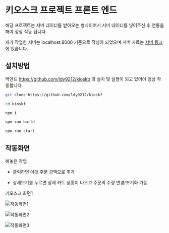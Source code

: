# 키오스크 프로젝트 프론트 엔드

해당 프로젝트는 서버 데이터를 받아오는 형식이여서 서버 데이터를 넣어주신 후 연동을 해야 정상 작동 됩니다.

제가 작업한 서버는 localhost:8000 기준으로 작성이 되었으며
서버 자료는 [서버 링크](https://github.com/ldy9212/kioskb) 에 있습니다.

## 설치방법

백엔드 https://github.com/ldy9212/kioskb 의 설치 및 실행이 되고 있어야 정상 작동합니다.

```bash
git clone https://github.com/ldy9212/kioskf

cd kioskf

npm i

npm run build

npm run start
```

## 작동화면

해놓은 작업

- 클릭하면 아래 주문 금액으로 추가

- 상세보기를 누르면 상세 카트 상황이 나오고 주문의 수량 변경/초기화 가능

키오스크 화면1

![작동화면1](https://lh3.googleusercontent.com/pw/AM-JKLUEq0jS4QR5PaLKhgJdGHdExvW_uRXVvPmM2Scfnt1G0vZ1M7wNv_rc8UwmfFMQdcH7ScfdGmAUiDazihTwxHVb5-t0qhq1A30PAzJhXc5BUdywjIcg0nK5Sm_MrZgosNP5q9Sidn6wMX3gF-ZTSob9=w476-h857-no?authuser=0)

![작동화면2](https://lh3.googleusercontent.com/pw/AM-JKLUo5nhMcK8TqwCxeH1V2FEfHqm_jXNp74_Z39phkLVfRUBv-ICtgacRaH9gCXCijGs5r6zY5BsvLwQRI3ug-hkFc8sHv5IUx5f_T7ifv_sC8sZuwD8sbvEBxj81W_IoJ67R6T4DPeKDPzK4v0oYz2RE=w484-h867-no?authuser=0)

![작동화면3](https://lh3.googleusercontent.com/pw/AM-JKLXa_oG02e2q1_a5xLnmNANSbXM2Ix9PGYTc2aqTtqejuX2pKS3aW4RGLe82FTeFjdhIyLiCLldIi0D9x61VRvaQ5RuvB1j5QuyaFlmdAhnzNvi81iw_LsBKsxSIR9Ztu1cAR2g0LF8klNOg9MCjz1Ot=w484-h862-no?authuser=0)
